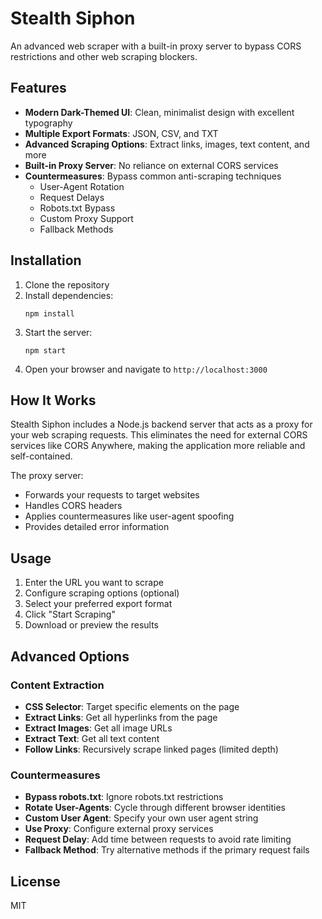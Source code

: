 # Stealth Siphon

An advanced web scraper with a built-in proxy server to bypass CORS restrictions and other web scraping blockers.

## Features

- **Modern Dark-Themed UI**: Clean, minimalist design with excellent typography
- **Multiple Export Formats**: JSON, CSV, and TXT
- **Advanced Scraping Options**: Extract links, images, text content, and more
- **Built-in Proxy Server**: No reliance on external CORS services
- **Countermeasures**: Bypass common anti-scraping techniques
  - User-Agent Rotation
  - Request Delays
  - Robots.txt Bypass
  - Custom Proxy Support
  - Fallback Methods

## Installation

1. Clone the repository
2. Install dependencies:
   ```
   npm install
   ```
3. Start the server:
   ```
   npm start
   ```
4. Open your browser and navigate to `http://localhost:3000`

## How It Works

Stealth Siphon includes a Node.js backend server that acts as a proxy for your web scraping requests. This eliminates the need for external CORS services like CORS Anywhere, making the application more reliable and self-contained.

The proxy server:
- Forwards your requests to target websites
- Handles CORS headers
- Applies countermeasures like user-agent spoofing
- Provides detailed error information

## Usage

1. Enter the URL you want to scrape
2. Configure scraping options (optional)
3. Select your preferred export format
4. Click "Start Scraping"
5. Download or preview the results

## Advanced Options

### Content Extraction
- **CSS Selector**: Target specific elements on the page
- **Extract Links**: Get all hyperlinks from the page
- **Extract Images**: Get all image URLs
- **Extract Text**: Get all text content
- **Follow Links**: Recursively scrape linked pages (limited depth)

### Countermeasures
- **Bypass robots.txt**: Ignore robots.txt restrictions
- **Rotate User-Agents**: Cycle through different browser identities
- **Custom User Agent**: Specify your own user agent string
- **Use Proxy**: Configure external proxy services
- **Request Delay**: Add time between requests to avoid rate limiting
- **Fallback Method**: Try alternative methods if the primary request fails

## License

MIT
